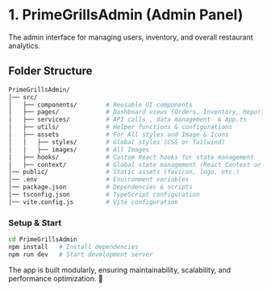 # **1. PrimeGrillsAdmin** (Admin Panel)

The admin interface for managing users, inventory, and overall restaurant analytics.  

## **Folder Structure**  

```bash
PrimeGrillsAdmin/  
│── src/  
│   ├── components/        # Reusable UI components  
│   ├── pages/             # Dashboard views (Orders, Inventory, Reports)  
│   ├── services/          # API calls , data management  & App.ts
│   ├── utils/             # Helper functions & configurations  
│   ├── assets             # For All styles and Image & Icons
│   │   ├── styles/        # Global styles (CSS or Tailwind)
│   │   ├── images/        # All Images 
│   ├── hooks/             # Custom React hooks for state management 
│   ├── context/           # Global state management (React Context or Redux)  
│── public/                # Static assets (favicon, logo, etc.)  
│── .env                   # Environment variables  
│── package.json           # Dependencies & scripts  
│── tsconfig.json          # TypeScript configuration  
│── vite.config.js         # Vite configuration  
```

### **Setup & Start**  

```bash
cd PrimeGrillsAdmin  
npm install   # Install dependencies  
npm run dev   # Start development server  
```

The app is built modularly, ensuring maintainability, scalability, and performance optimization. 🚀

